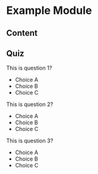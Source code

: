 # Example Module

## Content



## Quiz

This is question 1?

* Choice A
* Choice B
* Choice C

This is question 2?

* Choice A
* Choice B
* Choice C

This is question 3?

* Choice A
* Choice B
* Choice C

